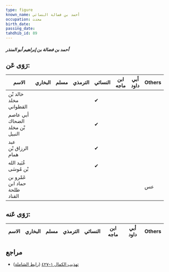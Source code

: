 ```yaml
---
type: figure
known_name: أحمد بن فضالة النسائي
occupation: محدث
birth_date:
passing_date:
tahdhib_id: 89
---
```

##### أحمد بن فضالة بن إبراهيم أبو المنذر

## رَوَى عَن:
| الاسم                           | البخاري | مسلم | الترمذي | النسائي | ابن ماجه | أبي داود | Others |
| ------------------------------- | ------- | ---- | ------- | ------- | -------- | -------- | ------ |
| خالد بْن مخلد القطواني          |         |      |         | ✔       |          |          |        |
| أبي عاصم الضحاك بْن مخلد النبيل |         |      |         | ✔       |          |          |        |
| عبد الرزاق بْن همام             |         |      |         | ✔       |          |          |        |
| عُبَيد الله بْن مُوسَى          |         |      |         | ✔       |          |          |        |
| عَمْرو بن حماد ابن طلحة القناد  |         |      |         |         |          |          | عس     |
## رَوَى عَنه:
| الاسم | البخاري | مسلم | الترمذي | النسائي | ابن ماجه | أبي داود | Others |
| ----- | ------- | ---- | ------- | ------- | -------- | -------- | ------ |
## مراجع
- [تهذيب الكمال ١-٤٢٧](obsidian://open?vault=Tahdhib-al-Kamal&file=Figures/٨٩-أحمد%20بن%20فضالة%20بن%20إبراهيم%20أبو%20المنذر) ([رابط الشاملة](https://shamela.ws/book/3722/426))